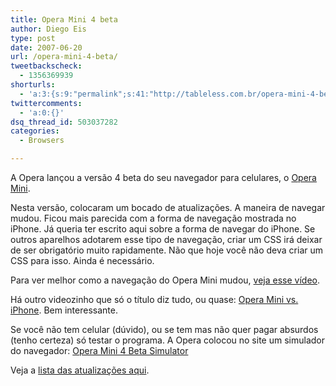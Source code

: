 ```yaml
---
title: Opera Mini 4 beta
author: Diego Eis
type: post
date: 2007-06-20
url: /opera-mini-4-beta/
tweetbackscheck:
  - 1356369939
shorturls:
  - 'a:3:{s:9:"permalink";s:41:"http://tableless.com.br/opera-mini-4-beta";s:7:"tinyurl";s:26:"http://tinyurl.com/44gum4t";s:4:"isgd";s:19:"http://is.gd/VSATfx";}'
twittercomments:
  - 'a:0:{}'
dsq_thread_id: 503037282
categories:
  - Browsers

---
```

A Opera lançou a versão 4 beta do seu navegador para celulares, o [Opera Mini][1].

Nesta versão, colocaram um bocado de atualizações. A maneira de navegar mudou. Ficou mais parecida com a forma de navegação mostrada no iPhone. Já queria ter escrito aqui sobre a forma de navegar do iPhone. Se outros aparelhos adotarem esse tipo de navegação, criar um CSS irá deixar de ser obrigatório muito rapidamente. Não que hoje você não deva criar um CSS para isso. Ainda é necessário.

Para ver melhor como a navegação do Opera Mini mudou, [veja esse vídeo][2].
  
Há outro videozinho que só o título diz tudo, ou quase: [Opera Mini vs. iPhone][3]. Bem interessante.

Se você não tem celular (dúvido), ou se tem mas não quer pagar absurdos (tenho certeza) só testar o programa. A Opera colocou no site um simulador do navegador: [Opera Mini 4 Beta Simulator][4]

Veja a [lista das atualizações aqui][5].

 [1]: http://www.operamini.com/beta/
 [2]: http://www.operamini.com/beta/demo/
 [3]: http://www.operamini.com/beta/video/
 [4]: http://www.operamini.com/beta/simulator/
 [5]: http://www.operamini.com/beta/features/